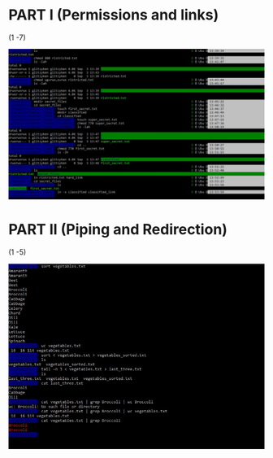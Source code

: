 # PART I (Permissions and links)

<div>(1 -7)</div>

![alt permissions-redirection-piping-I](./snapshots/permissions-redirection-piping-I.JPG)

# PART II (Piping and Redirection)

<div>(1 -5)</div>

![alt permissions-redirection-piping-I](./snapshots/permissions-redirection-piping-II.JPG)

